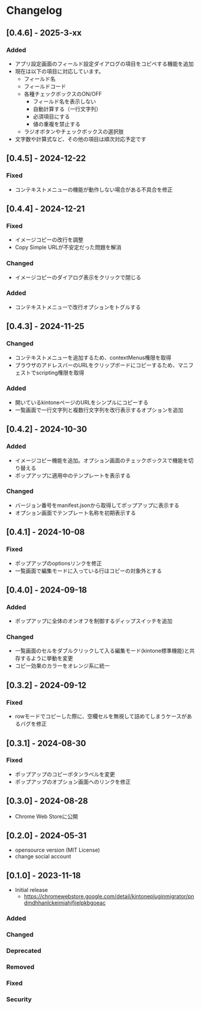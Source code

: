 # Changelog

## [0.4.6] - 2025-3-xx
### Added
- アプリ設定画面のフィールド設定ダイアログの項目をコピペする機能を追加
- 現在は以下の項目に対応しています。
    - フィールド名
    - フィールドコード
    - 各種チェックボックスのON/OFF
        - フィールド名を表示しない
        - 自動計算する（一行文字列）
        - 必須項目にする
        - 値の重複を禁止する
    - ラジオボタンやチェックボックスの選択肢
- 文字数や計算式など、その他の項目は順次対応予定です


## [0.4.5] - 2024-12-22
### Fixed
- コンテキストメニューの機能が動作しない場合がある不具合を修正

## [0.4.4] - 2024-12-21
### Fixed
- イメージコピーの改行を調整
- Copy Simple URLが不安定だった問題を解消

### Changed
- イメージコピーのダイアログ表示をクリックで閉じる

### Added
- コンテキストメニューで改行オプションをトグルする

## [0.4.3] - 2024-11-25
### Changed
- コンテキストメニューを追加するため、contextMenus権限を取得
- ブラウザのアドレスバーのURLをクリップボードにコピーするため、マニフェストでscripting権限を取得

### Added
- 開いているkintoneページのURLをシンプルにコピーする
- 一覧画面で一行文字列と複数行文字列を改行表示するオプションを追加

## [0.4.2] - 2024-10-30
### Added
- イメージコピー機能を追加。オプション画面のチェックボックスで機能を切り替える
- ポップアップに適用中のテンプレートを表示する

### Changed
- バージョン番号をmanifest.jsonから取得してポップアップに表示する
- オプション画面でテンプレート名称を初期表示する

## [0.4.1] - 2024-10-08
### Fixed
- ポップアップのoptionsリンクを修正
- 一覧画面で編集モードに入っている行はコピーの対象外とする

## [0.4.0] - 2024-09-18
### Added
- ポップアップに全体のオンオフを制御するディップスイッチを追加

### Changed
- 一覧画面のセルをダブルクリックして入る編集モード(kintone標準機能)と共存するように挙動を変更
- コピー効果のカラーをオレンジ系に統一

## [0.3.2] - 2024-09-12
### Fixed
- rowモードでコピーした際に、空欄セルを無視して詰めてしまうケースがあるバグを修正

## [0.3.1] - 2024-08-30
### Fixed
- ポップアップのコピーボタンラベルを変更
- ポップアップのオプション画面へのリンクを修正

## [0.3.0] - 2024-08-28
- Chrome Web Storeに公開

## [0.2.0] - 2024-05-31
- opensource version (MIT License)
- change social account

## [0.1.0] - 2023-11-18
- Initial release
    - https://chromewebstore.google.com/detail/kintonepluginmigrator/pndmdhhanlckeimjahjfijelpkbgoeac
  
### Added
### Changed
### Deprecated
### Removed
### Fixed
### Security
